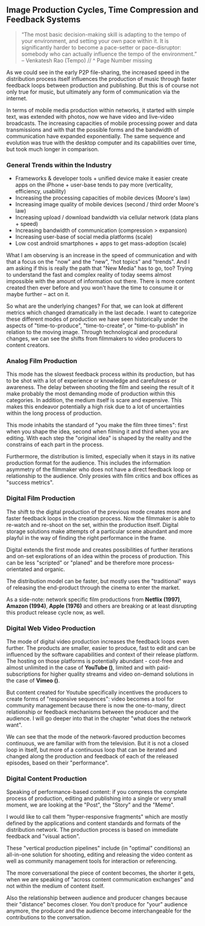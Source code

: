 ## Image Production Cycles, Time Compression and Feedback Systems

> “The most basic decision-making skill is adapting to the tempo of your environment, and setting your own pace within it. It is significantly harder to become a pace-setter or pace-disruptor: somebody who can actually influence the tempo of the environment.”
– Venkatesh Rao (Tempo)
//                    ^ Page Number missing

As we could see in the early P2P file-sharing, the increased speed in the distribution process itself influences the production of music through faster feedback loops between production and publishing. But this is of course not only true for music, but ultimately any form of communication via the internet.

In terms of mobile media production within networks, it started with simple text, was extended with photos, now we have video and live-video broadcasts. The increasing capacities of mobile processing power and data transmissions and with that the possible forms and the bandwidth of communication have expanded exponentially. The same sequence and evolution was true with the desktop computer and its capabilities over time, but took much longer in comparison.


### General Trends within the Industry

- Frameworks & developer tools + unified device make it easier create apps on the iPhone + user-base tends to pay more (verticality, efficiency, usability)
- Increasing the processing capacities of mobile devices (Moore's law)
- Increasing image quality of mobile devices (second / third order Moore's law)
- Increasing upload / download bandwidth via cellular network (data plans + speed)
- Increasing bandwidth of communication (compression > expansion)
- Increasing user-base of social media platforms (scale)
- Low cost android smartphones + apps to get mass-adoption (scale)


What I am observing is an increase in the speed of communication and with that a focus on the "now" and the "new", "hot topics" and "trends". And I am asking if this is really the path that "New Media" has to go, too? Trying to understand the fast and complex reality of today seems almost impossible with the amount of information out there.
There is more content created then ever before and you won't have the time to consume it or maybe further – act on it.

So what are the underlying changes? For that, we can look at different metrics which changed dramatically in the last decade.
I want to categorize these different modes of production we have seen historically under the aspects of "time-to-produce", "time-to-create",  or "time-to-publish" in relation to the moving image.
Through technological and procedural changes, we can see the shifts from filmmakers to video producers to content creators.


### Analog Film Production
This mode has the slowest feedback process within its production, but has to be shot with a lot of experience or knowledge and carefulness or awareness. The delay between shooting the film and seeing the result of it make probably the most demanding mode of production within this categories. In addition, the medium itself is scare and expensive. This makes this endeavor potentially a high risk due to a lot of uncertainties within the long process of production.

This mode inhabits the standard of "you make the film three times":
first when you shape the idea, second when filming it and third when you are editing. With each step the "original idea" is shaped by the reality and the constrains of each part in the process.

Furthermore, the distribution is limited, especially when it stays in its native production format for the audience. This includes the information asymmetry of the filmmaker who does not have a direct feedback loop or relationship to the audience. Only proxies with film critics and box offices as "success metrics".  


### Digital Film Production
The shift to the digital production of the previous mode creates more and faster feedback loops in the creation process.
Now the filmmaker is able to re-watch and re-shoot on the set, within the production itself. Digital storage solutions make attempts of a particular scene abundant and more playful in the way of finding the right performance in the frame.

Digital extends the first mode and creates possibilities of further iterations and on-set explorations of an idea within the process of production. This can be less "scripted" or "planed" and be therefore more process-orientated and organic.

The distribution model can be faster, but mostly uses the "traditional" ways of releasing the end-product through the cinema to enter the market.

As a side-note: network specific film productions from **Netflix (1997)**, **Amazon (1994)**, **Apple (1976)** and others are breaking or at least disrupting this product release cycle now, as well.


### Digital Web Video Production
The mode of digital video production increases the feedback loops even further. The products are smaller, easier to produce, fast to edit and can be influenced by the software capabilities and context of their release platform. The hosting on those platforms is potentially abundant - cost-free and almost unlimited in the case of **YouTube ()**, limited and with paid-subscriptions for higher quality streams and video on-demand solutions in the case of **Vimeo ()**.

But content created for Youtube specifically incentives the producers to create forms of "responsive sequences": video becomes a tool for community management because there is now the one-to-many, direct relationship or feedback mechanisms between the producer and the audience. I will go deeper into that in the chapter "what does the network want".

We can see that the mode of the network-favored production becomes continuous, we are familiar with from the television. But it is not a closed loop in itself, but more of a continuous loop that can be iterated and changed along the production and feedback of each of the released episodes, based on their "performance".


### Digital Content Production
Speaking of performance-based content: if you compress the complete process of production, editing and publishing into a single or very small moment, we are looking at the "Post", the "Story" and the "Meme".  

I would like to call them "hyper-responsive fragments" which are mostly defined by the applications and content standards and formats of the distribution network. The production process is based on immediate feedback and "visual action".

These "vertical production pipelines" include (in "optimal" conditions) an all-in-one solution for shooting, editing and releasing the video content as well as community management tools for interaction or referencing.

The more conversational the piece of content becomes, the shorter it gets, when we are speaking of "across content communication exchanges" and not within the medium of content itself.

Also the relationship between audience and producer changes because their "distance" becomes closer. You don't produce for "your" audience anymore, the producer and the audience become interchangeable for the contributions to the conversation.
